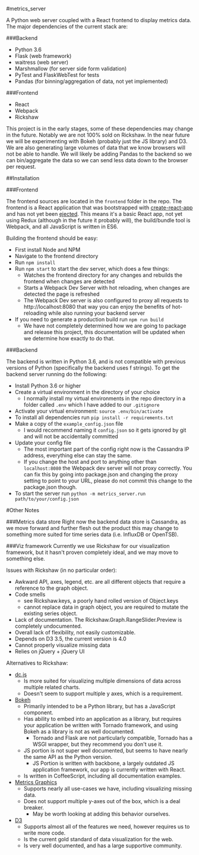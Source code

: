 #metrics_server

A Python web server coupled with a React frontend to display metrics data. The major dependencies of the current stack are:

###Backend

* Python 3.6
* Flask (web framework)
* waitress (web server)
* Marshmallow (for server side form validation)
* PyTest and FlaskWebTest for tests
* Pandas (for binning/aggregation of data, not yet implemented)

###Frontend

* React
* Webpack
* Rickshaw

This project is in the early stages, some of these dependencies may change in the future. Notably we are not 100% sold on Rickshaw. In the near future we will be experimenting with Bokeh (probably just the JS library) and D3. We are also generating large volumes of data that we know browsers will not be able to handle. We will likely be adding Pandas to the backend so we can bin/aggregate the data so we can send less data down to the browser per request.

##Installation 

###Frontend

The frontend sources are located in the `frontend` folder in the repo. The frontend is a React application that was bootstrapped with [create-react-app](https://github.com/facebookincubator/create-react-app) and has not yet been [ejected](https://github.com/facebookincubator/create-react-app/blob/master/packages/react-scripts/template/README.md#npm-run-eject). This means it's a basic React app, not yet using Redux (although in the future it probably will), the build/bundle tool is Webpack, and all JavaScript is written in ES6.

Building the frontend should be easy:

* First install Node and NPM
* Navigate to the frontend directory
* Run `npm install`
* Run `npm start` to start the dev server, which does a few things:
    * Watches the frontend directory for any changes and rebuilds the frontend when changes are detected
    * Starts a Webpack Dev Server with hot reloading, when changes are detected the page is refreshed
    * The Webpack Dev server is also configured to proxy all requests to http://localhost:8080 that way you can enjoy the benefits of hot-reloading while also running your backend server
* If you need to generate a production build run `npm run build`
    * We have not completely determined how we are going to package and release this project, this documentation will be updated when we determine how exactly to do that.



###Backend

The backend is written in Python 3.6, and is not compatible with previous versions of Python (specifically the backend uses f strings). To get the backend server running do the following:

* Install Python 3.6 or higher
* Create a virtual environment in the directory of your choice
    * I normally install my virtual environments in the repo directory in a folder called `.env` which I have added to our `.gitignore`
* Activate your virtual environment: `source .env/bin/activate`
* To install all dependencies run `pip install -r requirements.txt`
* Make a copy of the `example_config.json` file
    * I would recommend naming it `config.json` so it gets ignored by git and will not be accidentally committed
* Update your config file
    * The most important part of the config right now is the Cassandra IP address, everything else can stay the same.
    * If you change the host and port to anything other than `localhost:8080` the Webpack dev server will not proxy correctly. You can fix this by going into package.json and changing the proxy setting to point to your URL, please do not commit this change to the package.json though.
* To start the server run `python -m metrics_server.run path/to/your/config.json`


#Other Notes


###Metrics data store
Right now the backend data store is Cassandra, as we move forward and further flesh out the product this may change to something more suited for time series data (i.e. InfluxDB or OpenTSB).


###Viz framework
Currently we use Rickshaw for our visualization framework, but it hasn't proven completely ideal, and we may move to something else.

Issues with Rickshaw (in no particular order):

* Awkward API, axes, legend, etc. are all different objects that require a reference to the graph object.
* Code smells
    * see Rickshaw.keys, a poorly hand rolled version of Object.keys
    * cannot replace data in graph object, you are required to mutate the existing series object.
* Lack of documentation. The Rickshaw.Graph.RangeSlider.Preview is completely undocumented.
* Overall lack of flexibility, not easily customizable.
* Depends on D3 3.5, the current version is 4.0
* Cannot properly visualize missing data
* Relies on jQuery + jQuery UI

Alternatives to Rickshaw:

* [dc.js](https://dc-js.github.io/dc.js/)
    * Is more suited for visualizing multiple dimensions of data across multiple related charts.
    * Doesn't seem to support multiple y axes, which is a requirement.
* [Bokeh](http://bokeh.pydata.org/en/latest/)
    * Primarily intended to be a Python library, but has a JavaScript component.
    * Has ability to embed into an application as a library, but requires your application be written with Tornado framework, and using Bokeh as a library is not as well documented.
        * Tornado and Flask are not particularly compatible, Tornado has a WSGI wrapper, but they recommend you don't use it.
    * JS portion is not super well documented, but seems to have nearly the same API as the Python version.
        * JS Portion is written with backbone, a largely outdated JS application framework, our app is currently written with React.
    * Is written in CoffeeScript, including all documentation examples.
* [Metrics Graphics](https://github.com/mozilla/metrics-graphics)
    * Supports nearly all use-cases we have, including visualizing missing data.
    * Does not support multiple y-axes out of the box, which is a deal breaker.
        * May be worth looking at adding this behavior ourselves.
* [D3](https://d3js.org/)
    * Supports almost all of the features we need, however requires us to write more code.
    * Is the current gold standard of data visualization for the web.
    * Is very well documented, and has a large supportive community.
